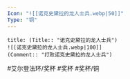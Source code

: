 ```yaml
---
Icon: "![[诺克史黛拉的龙人士兵.webp|50]]"
Type: "铜"
---
```

```ad-common-bronze-trophy
title: (Title:: "诺克史黛拉的龙人士兵")
![[诺克史黛拉的龙人士兵.webp|100]]
(Comment:: "打败诺克史黛拉的龙人士兵")
```

#艾尔登法环/奖杯 #奖杯 #奖杯/铜